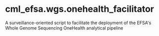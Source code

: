# cml_efsa.wgs.onehealth_facilitator
A surveillance-oriented script to facilitate the deployment of the EFSA's Whole Genome Sequencing OneHealth analytical pipeline
